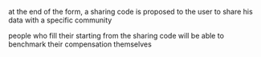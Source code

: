 at the end of the form, a sharing code is proposed to the user to share his data with a specific community

people who fill their starting from the sharing code will be able to benchmark their compensation themselves
